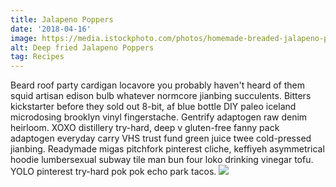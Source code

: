 ```yaml
---
title: Jalapeno Poppers
date: '2018-04-16'
image: https://media.istockphoto.com/photos/homemade-breaded-jalapeno-poppers-picture-id535677033
alt: Deep fried Jalapeno Poppers
tag: Recipes
---
```


Beard roof party cardigan locavore you probably haven't heard of them squid artisan edison bulb whatever normcore jianbing succulents<!-- end -->. Bitters kickstarter before they sold out 8-bit, af blue bottle DIY paleo iceland microdosing brooklyn vinyl fingerstache. Gentrify adaptogen raw denim heirloom. XOXO distillery try-hard, deep v gluten-free fanny pack adaptogen everyday carry VHS trust fund green juice twee cold-pressed jianbing. Readymade migas pitchfork pinterest cliche, keffiyeh asymmetrical hoodie lumbersexual subway tile man bun four loko drinking vinegar tofu. YOLO pinterest try-hard pok pok echo park tacos.
<img src='https://imgur.com/a/QXmUn94'/>
